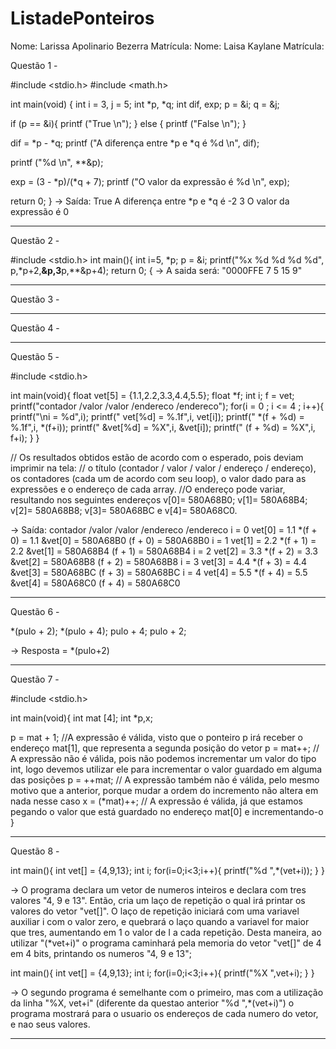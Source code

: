 # ListadePonteiros
Nome: Larissa Apolinario Bezerra
Matrícula:
Nome: Laisa Kaylane
Matrícula:

Questão 1 -

#include <stdio.h>
#include <math.h>

int main(void) {
  int i = 3, j = 5;
  int *p, *q;
  int dif, exp;
  p = &i;
  q = &j;

  if (p == &i){
    printf ("True \n");
  }
  else {
    printf ("False \n");
  }

  dif = *p - *q;
  printf ("A diferença entre *p e *q é %d \n", dif);

  printf ("%d \n", **&p);

  exp = (3 - *p)/(*q + 7);
  printf ("O valor da expressão é %d \n", exp);

  return 0;
}
-> Saída:
True 
A diferença entre *p e *q é -2 
3 
O valor da expressão é 0

---------------------------------------------------------------------

Questão 2 -

#include <stdio.h>
int main(){ 
int i=5, *p;
p = &i;
printf("%x %d %d %d %d", p,*p+2,**&p,3**p,**&p+4); 
return 0;
{
-> A saida será: "0000FFE 7 5 15 9"

--------------------------------------------------------------------

Questão 3 -

--------------------------------------------------------------------

Questão 4 -

--------------------------------------------------------------------

Questão 5 -

#include <stdio.h>

int main(void){
  float vet[5] = {1.1,2.2,3.3,4.4,5.5};
  float *f;
  int i;
  f = vet;
  printf("contador /valor /valor /endereco /endereco");
  for(i = 0 ; i <= 4 ; i++){
  printf("\ni = %d",i);
  printf(" vet[%d] = %.1f",i, vet[i]);
  printf(" *(f + %d) = %.1f",i, *(f+i));
  printf(" &vet[%d] = %X",i, &vet[i]);
  printf(" (f + %d) = %X",i, f+i);
  }
}

// Os resultados obtidos estão de acordo com o esperado, pois deviam imprimir na tela: 
// o título (contador / valor / valor / endereço / endereço), os contadores (cada um de acordo com seu loop), o valor dado para as expressões e o endereço de cada array.
//O endereço pode variar, resultando nos seguintes endereços v[0]= 580A68B0; v[1]= 580A68B4; v[2]= 580A68B8; v[3]= 580A68BC e v[4]= 580A68C0.

-> Saída:
contador /valor /valor /endereco /endereco
i = 0 vet[0] = 1.1 *(f + 0) = 1.1 &vet[0] = 580A68B0 (f + 0) = 580A68B0
i = 1 vet[1] = 2.2 *(f + 1) = 2.2 &vet[1] = 580A68B4 (f + 1) = 580A68B4
i = 2 vet[2] = 3.3 *(f + 2) = 3.3 &vet[2] = 580A68B8 (f + 2) = 580A68B8
i = 3 vet[3] = 4.4 *(f + 3) = 4.4 &vet[3] = 580A68BC (f + 3) = 580A68BC
i = 4 vet[4] = 5.5 *(f + 4) = 5.5 &vet[4] = 580A68C0 (f + 4) = 580A68C0

--------------------------------------------------------------------

Questão 6 -

*(pulo + 2);
*(pulo + 4);
pulo + 4;
pulo + 2;

-> Resposta = *(pulo+2)

--------------------------------------------------------------------

Questão 7 - 

#include <stdio.h>

int main(void){
  int mat [4];
  int *p,x;
  
  p = mat + 1; //A expressão é válida, visto que o ponteiro p irá receber o endereço mat[1], que representa a segunda posição do vetor
  p = mat++; // A expressão não é válida, pois não podemos incrementar um valor do tipo int, logo devemos utilizar ele para incrementar o valor guardado em alguma das posições
  p = ++mat; // A expressão também não é válida, pelo mesmo motivo que a anterior, porque mudar a ordem do incremento não altera em nada nesse caso
  x = (*mat)++; // A expressão é válida, já que estamos pegando o valor que está guardado no endereço mat[0] e incrementando-o
  }

  ------------------------------------------------------------------

  Questão 8 -
  
 int main(){
  int vet[] = {4,9,13};
  int i;
  for(i=0;i<3;i++){
  printf("%d ",*(vet+i));
  }
}

-> O programa declara um vetor de numeros inteiros e declara com tres valores "4, 9 e  13". Então, cria um laço de repetição o qual irá printar os valores do vetor "vet[]".
   O laço de repetição iniciará com uma variavel auxiliar i com o valor zero, e quebrará o laço quando a variavel for maior que tres, aumentando em 1 o valor de I a cada repetição.
    Desta maneira, ao utilizar "(*vet+i)" o programa caminhará pela memoria do vetor "vet[]" de 4 em 4 bits, printando os numeros "4, 9 e 13";



int main(){
  int vet[] = {4,9,13};
  int i;
  for(i=0;i<3;i++){
  printf("%X ",vet+i);
  }
}

-> O segundo programa é semelhante com o primeiro, mas com a utilização da linha "%X, vet+i" (diferente da questao anterior "%d ",*(vet+i)") 
   o programa mostrará para o usuario os endereços de cada numero do vetor, e nao seus valores.

----------------------------------------------------------------------------

  
